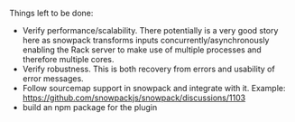 Things left to be done:

 * Verify performance/scalability.  There potentially is a very good story
   here as snowpack transforms inputs concurrently/asynchronously enabling the
   Rack server to make use of multiple processes and therefore multiple
   cores.
 * Verify robustness.  This is both recovery from errors and usability
   of error messages.
 * Follow sourcemap support in snowpack and integrate with it.
   Example: https://github.com/snowpackjs/snowpack/discussions/1103
 * build an npm package for the plugin
